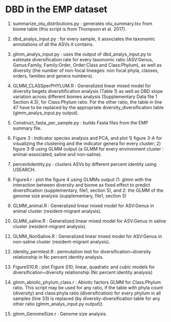 # DBD in the EMP dataset

1. summarize_otu_distributions.py : generates  otu_summary.tsv from biome table (this script is from Thompson et al. 2017).

2. dbd_analys_input.py : for every sample, it associates the taxonomic annotations of all the ASVs it contains.  

3. glmm_analys_input.py : uses the output of dbd_analys_input.py to estimate diversification rate for every taxonomic ratio   (ASV:Genus, Genus:Family, Family:Order, Order:Class and Class:Phylum), as well as diversity (the number of non-focal lineages: non focal phyla, classes, orders, families and genera numbers).

4. GLMM_CLASSperPHYLUM.R : Generalized linear mixed model for diversity begets diversitification  analysis (Table 1) as well as DBD slope variation across different biomes analysis (Supplementary Data file 1 Section 4.3), for Class:Phylum ratio. For the other ratio, the table in line 47 have to be replaced by the appropriate diversity_diversification table (glmm_analys_input.py output).

5. Construct_fasta_per_sample.py : builds Fasta files from the EMP summary file. 

6. Figure 3 : Indicator species analysis and PCA, and plot 1) figure 3-A for visualizing the clustering and the indicator genera for every cluster; 2) figure 3-B using GLMM output (a GLMM for every environment cluster : animal-associated, saline and non-saline).

7. percentidentity.py : clusters ASVs by different percent identity using USEARCH.

8. Figure4.r : plot the figure 4 using GLMMs output (1: glmm with the interaction between diversity and biome as fixed effect to predict diversification (supplementary, file1, section 5), and 2: the GLMM of the genome size analysis (supplementary, file1, section 5)

9. GLMM_animal.R : Generalized linear mixed model for ASV:Genus in animal cluster (resident-migrant analysis).

10. GLMM_saline.R : Generalized linear mixed model for ASV:Genus in saline cluster (resident-migrant analysis).

11. GLMM_NonSaline.R : Generalized linear mixed model for ASV:Genus in non-saline cluster (resident-migrant analysis).

12. identity_permtest.R : permutation test for diversification~diversity relationship in Nc percent identity analysis.

13. FigureS10.R : plot Figure S10, linear, quadratic and cubic models for diversification~diversity relationship (Nc percent identity analysis)

14. glmm_abiotic_phylum_class.r : Abiotic factors GLMM for Class:Phylum ratio. This script may be used for any ratio, if the table with phyla count (diversity) and class:phyla ratio (diversification) for every phylum in all samples (line 33) is replaced (by diversity-diversification table for any other ratio (glmm_analys_input.py output)).

15. glmm_GenomeSize.r : Genome size analysis.


